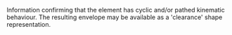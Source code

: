 Information confirming that the element has cyclic and/or pathed kinematic behaviour. The resulting envelope may be available as a 'clearance' shape representation.
